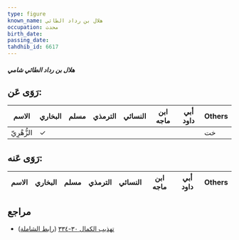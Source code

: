 ```yaml
---
type: figure
known_name: هلال بن رداد الطائي
occupation: محدث
birth_date:
passing_date:
tahdhib_id: 6617
---
```

##### هلال بن رداد الطائي شامي

## رَوَى عَن:
| الاسم       | البخاري | مسلم | الترمذي | النسائي | ابن ماجه | أبي داود | Others |
| ----------- | ------- | ---- | ------- | ------- | -------- | -------- | ------ |
| الزُّهْرِيّ | ✓       |      |         |         |          |          | خت     |
## رَوَى عَنه:
| الاسم | البخاري | مسلم | الترمذي | النسائي | ابن ماجه | أبي داود | Others |
| ----- | ------- | ---- | ------- | ------- | -------- | -------- | ------ |
## مراجع
- [تهذيب الكمال ٣٠-٣٣٤](obsidian://open?vault=Tahdhib-al-Kamal&file=Figures/٦٦١٧-هلال%20بن%20رداد%20الطائي%20شامي) ([رابط الشاملة](https://shamela.ws/book/3722/16400))